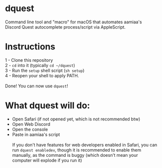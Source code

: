 # dquest
Command line tool and "macro" for macOS that automates aamiaa's Discord Quest autocomplete process/script via AppleScript.

# Instructions
1 - Clone this repository \
2 - ```cd``` into it (typically ```cd ~/dquest```) \
3 - Run the ```setup``` shell script (```sh setup```) \
4 - Reopen your shell to apply PATH. \
\
Done! You can now use ```dquest```!

# What dquest will do:
- Open Safari (if not opened yet, which is not recommended btw)
- Open Web Discord
- Open the console
- Paste in aamiaa's script \
\
If you don't have features for web developers enabled in Safari, you can run ```dquest enabledev```, though it is recommended
to enable them manually, as the command is buggy (which doesn't mean your computer will explode if you run it)
